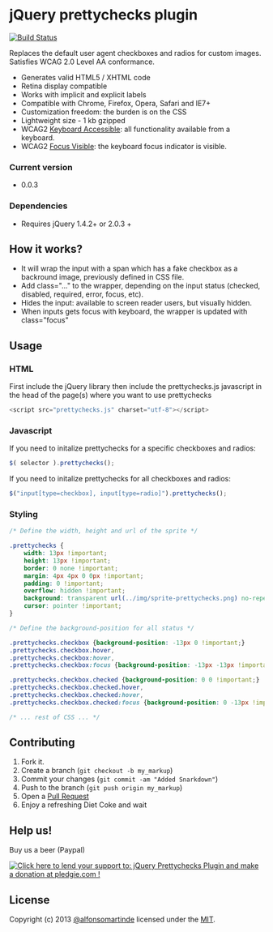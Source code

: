 jQuery prettychecks plugin
==========================

[![Build Status](https://api.travis-ci.org/alfonsomartinde/prettychecks.png)](https://travis-ci.org/alfonsomartinde/prettychecks)

Replaces the default user agent checkboxes and radios for custom images.
Satisfies WCAG 2.0 Level AA conformance.

* Generates valid HTML5 / XHTML code
* Retina display compatible
* Works with implicit and explicit labels
* Compatible with Chrome, Firefox, Opera, Safari and IE7+
* Customization freedom: the burden is on the CSS
* Lightweight size - 1 kb gzipped
* WCAG2 [Keyboard Accessible][1]: all functionality available from a keyboard.
* WCAG2 [Focus Visible][2]: the keyboard focus indicator is visible.

### Current version

* 0.0.3

### Dependencies

* Requires jQuery 1.4.2+ or 2.0.3 +

How it works?
-------------

* It will wrap the input with a span which has a fake checkbox as a 
  backround image, previously defined in CSS file.
* Add class="..." to the wrapper, depending on the input status (checked, 
  disabled, required, error, focus, etc).
* Hides the input: available to screen reader users, but visually hidden.
* When inputs gets focus with keyboard, the wrapper is updated with class="focus"

Usage
-----

### HTML

First include the jQuery library then include the prettychecks.js javascript in 
the head of the page(s) where you want to use prettychecks

```javascript
<script src="prettychecks.js" charset="utf-8"></script>
```

### Javascript

If you need to initalize prettychecks for a specific checkboxes and radios:

```javascript
$( selector ).prettychecks();
```

If you need to initalize prettychecks for all checkboxes and radios:

```javascript
$("input[type=checkbox], input[type=radio]").prettychecks();
```

### Styling

```css
/* Define the width, height and url of the sprite */

.prettychecks {
    width: 13px !important;
    height: 13px !important;
    border: 0 none !important;
    margin: 4px 4px 0 0px !important;
    padding: 0 !important;
    overflow: hidden !important;
    background: transparent url(../img/sprite-prettychecks.png) no-repeat 0 0 !important;
    cursor: pointer !important;
}

/* Define the background-position for all status */

.prettychecks.checkbox {background-position: -13px 0 !important;}
.prettychecks.checkbox.hover,
.prettychecks.checkbox:hover,
.prettychecks.checkbox:focus {background-position: -13px -13px !important;}

.prettychecks.checkbox.checked {background-position: 0 0 !important;}
.prettychecks.checkbox.checked.hover,
.prettychecks.checkbox.checked:hover,
.prettychecks.checkbox.checked:focus {background-position: 0 -13px !important;}

/* ... rest of CSS ... */

```

Contributing
------------

1. Fork it.
2. Create a branch (`git checkout -b my_markup`)
3. Commit your changes (`git commit -am "Added Snarkdown"`)
4. Push to the branch (`git push origin my_markup`)
5. Open a [Pull Request][1]
6. Enjoy a refreshing Diet Coke and wait


Help us!
--------

Buy us a beer (Paypal)

[![Click here to lend your support to: jQuery Prettychecks Plugin and make a donation at pledgie.com !](https://pledgie.com/campaigns/23329.png?skin_name=chrome)](https://pledgie.com/campaigns/23329)


License
-------

Copyright (c) 2013 [@alfonsomartinde](https://twitter.com/alfonsomartinde) 
licensed under the [MIT](http://opensource.org/licenses/MIT).

[1]: http://www.w3.org/TR/UNDERSTANDING-WCAG20/keyboard-operation.html
[2]: http://www.w3.org/TR/UNDERSTANDING-WCAG20/navigation-mechanisms-focus-visible.html
[3]: http://github.com/github/markup/pulls